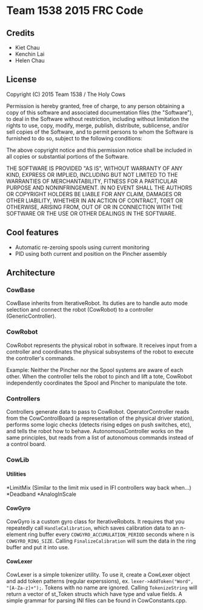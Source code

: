 # Team 1538 2015 FRC Code

## Credits

* Kiet Chau
* Kenchin Lai
* Helen Chau

## License

Copyright (C) 2015 Team 1538 / The Holy Cows

Permission is hereby granted, free of charge, to any person obtaining a copy of this software and associated documentation files (the "Software"), to deal in the Software without restriction, including without limitation the rights to use, copy, modify, merge, publish, distribute, sublicense, and/or sell copies of the Software, and to permit persons to whom the Software is furnished to do so, subject to the following conditions:

The above copyright notice and this permission notice shall be included in all copies or substantial portions of the Software.

THE SOFTWARE IS PROVIDED "AS IS", WITHOUT WARRANTY OF ANY KIND, EXPRESS OR IMPLIED, INCLUDING BUT NOT LIMITED TO THE WARRANTIES OF MERCHANTABILITY, FITNESS FOR A PARTICULAR PURPOSE AND NONINFRINGEMENT. IN NO EVENT SHALL THE AUTHORS OR COPYRIGHT HOLDERS BE LIABLE FOR ANY CLAIM, DAMAGES OR OTHER LIABILITY, WHETHER IN AN ACTION OF CONTRACT, TORT OR OTHERWISE, ARISING FROM, OUT OF OR IN CONNECTION WITH THE SOFTWARE OR THE USE OR OTHER DEALINGS IN THE SOFTWARE.

## Cool features

* Automatic re-zeroing spools using current monitoring
* PID using both current and position on the Pincher assembly

## Architecture

### CowBase

CowBase inherits from IterativeRobot.  Its duties are to handle auto mode selection and connect the robot (CowRobot) to a controller (GenericController).

### CowRobot

CowRobot represents the physical robot in software.  It receives input from a controller and coordinates the physical subsystems of the robot to execute the controller's commands.

Example: Neither the Pincher nor the Spool systems are aware of each other.  When the controller tells the robot to pinch and lift a tote, CowRobot independently coordinates the Spool and Pincher to manipulate the tote.

### Controllers

Controllers generate data to pass to CowRobot.  OperatorController reads from the CowControlBoard (a representation of the physical driver station), performs some logic checks (detects rising edges on push switches, etc), and tells the robot how to behave.  AutonomousController works on the same principles, but reads from a list of autonomous commands instead of a control board.

### CowLib

#### Utilities
*LimitMix (Similar to the limit mix used in IFI controllers way back when...)
*Deadband
*AnalogInScale

#### CowGyro

CowGyro is a custom gyro class for IterativeRobots.  It requires that you repeatedly call ```HandleCalibration```, which saves calibration data to an n-element ring buffer every ```COWGYRO_ACCUMULATION_PERIOD``` seconds where n is ```COWGYRO_RING_SIZE```.  Calling ```FinalizeCalibration``` will sum the data in the ring buffer and put it into use.

#### CowLexer

CowLexer is a simple tokenizer utility.  To use it, create a CowLexer object and add token patterns (regular experssions), ex. ```lexer->AddToken("Word", "[A-Za-z]+");```.  Tokens with no name are ignored.  Calling ```TokenizeString``` will return a vector of st_Token structs which have type and value fields.  A simple grammar for parsing INI files can be found in CowConstants.cpp.
